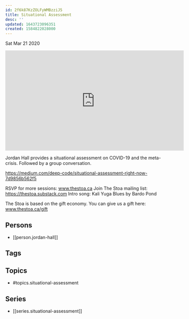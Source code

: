 ```yaml
---
id: 2f6k87KzZOLFyWMBzziJ5
title: Situational Assessment
desc: ''
updated: 1643723096351
created: 1584822028000
---
```





Sat Mar 21 2020

<iframe width="560" height="315" src="https://www.youtube.com/embed/Lb8uelYBekE" title="Situational Assessment w/ Jordan Hall (March 21, 2020)" frameborder="0" allow="accelerometer; autoplay; clipboard-write; encrypted-media; gyroscope; picture-in-picture" allowfullscreen ></iframe>

Jordan Hall provides a situational assessment on COVID-19 and the meta-crisis. Followed by a group conversation. 

https://medium.com/deep-code/situational-assessment-right-now-7d9856b562f5

RSVP for more sessions: www.thestoa.ca
Join The Stoa mailing list: https://thestoa.substack.com
Intro song: Kali Yuga Blues by Bardo Pond

The Stoa is based on the gift economy. You can give us a gift here: www.thestoa.ca/gift

## Persons

- [[person.jordan-hall]]

## Tags



## Topics

- #topics.situational-assessment

## Series

- [[series.situational-assessment]]

